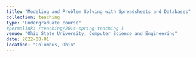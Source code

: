 ```yaml
---
title: "Modeling and Problem Solving with Spreadsheets and Databases"
collection: teaching
type: "Undergraduate course"
#permalink: /teaching/2014-spring-teaching-1
venue: "Ohio State University, Computer Science and Engineering"
date: 2022-08-01
location: "Columbus, Ohio"
---
```

